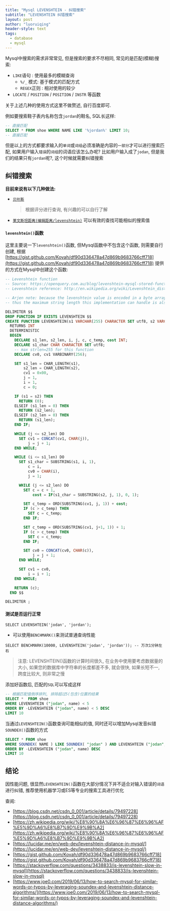 ```yaml
---
title: "Mysql LEVENSHTEIN - 纠错搜索"
subtitle: "LEVENSHTEIN 纠错搜索"
layout: post
author: "luoruiqing"
header-style: text
tags:
  - database
  - mysql
---
```



Mysql中搜索的需求非常常见, 但是搜索的要求不尽相同, 常见的是匹配(模糊)搜索:
- `LIKE`语句 : 使用最多的模糊查询
    - `%/_` 模式: 基于模式的匹配方式
    - `REGEX`正则 : 相对使用的较少
- `LOCATE` / `POSITION` / `POSITION` / `INSTR` 等函数

关于上述几种的使用方式这里不做赘述, 自行百度即可.

例如要搜索鞋子表内名称包含`jordan`的鞋名, SQL长这样:

```SQL
-- 直接匹配
SELECT * FROM shoe WHERE NAME LIKE '%jordan%' LIMIT 10;
-- 直接匹配
```

但是以上的方式都要求输入的`单词`或`词组`必须准确是内容的`一部分`才可以进行搜索匹配, 如果用户输入`错误`的`词组`的词语应该怎么办呢? 比如用户输入成了`jodan`, 但是我们的结果只有`jordan`呢?, 这个时候就需要纠错搜索

## 纠错搜索

**目前来说有以下几种做法:**

- [`贝叶斯`](https://baike.baidu.com/item/%E8%B4%9D%E5%8F%B6%E6%96%AF%E5%85%AC%E5%BC%8F)
    > 根据评分进行查询, 有兴趣的可以自行了解
- [`莱文斯坦距离(编辑距离/levenshtein)`](https://baike.baidu.com/item/%E8%8E%B1%E6%96%87%E6%96%AF%E5%9D%A6%E8%B7%9D%E7%A6%BB)
    可以有效的查找可能相似的搜索值


#### `levenshtein()`函数

这里主要说一下`levenshtein()`函数, 但Mysql函数中不包含这个函数, 则需要自行创建, 根据 [https://gist.github.com/Kovah/df90d336478a47d869b9683766cff718](https://gist.github.com/Kovah/df90d336478a47d869b9683766cff718) 提供的方式在Mysql中创建这个函数:

```SQL
-- Levenshtein function
-- Source: https://openquery.com.au/blog/levenshtein-mysql-stored-function
-- Levenshtein reference: http://en.wikipedia.org/wiki/Levenshtein_distance

-- Arjen note: because the levenshtein value is encoded in a byte array, distance cannot exceed 255;
-- thus the maximum string length this implementation can handle is also limited to 255 characters.

DELIMITER $$
DROP FUNCTION IF EXISTS LEVENSHTEIN $$
CREATE FUNCTION LEVENSHTEIN(s1 VARCHAR(255) CHARACTER SET utf8, s2 VARCHAR(255) CHARACTER SET utf8)
  RETURNS INT
  DETERMINISTIC
  BEGIN
    DECLARE s1_len, s2_len, i, j, c, c_temp, cost INT;
    DECLARE s1_char CHAR CHARACTER SET utf8;
    -- max strlen=255 for this function
    DECLARE cv0, cv1 VARBINARY(256);

    SET s1_len = CHAR_LENGTH(s1),
        s2_len = CHAR_LENGTH(s2),
        cv1 = 0x00,
        j = 1,
        i = 1,
        c = 0;

    IF (s1 = s2) THEN
      RETURN (0);
    ELSEIF (s1_len = 0) THEN
      RETURN (s2_len);
    ELSEIF (s2_len = 0) THEN
      RETURN (s1_len);
    END IF;

    WHILE (j <= s2_len) DO
      SET cv1 = CONCAT(cv1, CHAR(j)),
          j = j + 1;
    END WHILE;

    WHILE (i <= s1_len) DO
      SET s1_char = SUBSTRING(s1, i, 1),
          c = i,
          cv0 = CHAR(i),
          j = 1;

      WHILE (j <= s2_len) DO
        SET c = c + 1,
            cost = IF(s1_char = SUBSTRING(s2, j, 1), 0, 1);

        SET c_temp = ORD(SUBSTRING(cv1, j, 1)) + cost;
        IF (c > c_temp) THEN
          SET c = c_temp;
        END IF;

        SET c_temp = ORD(SUBSTRING(cv1, j+1, 1)) + 1;
        IF (c > c_temp) THEN
          SET c = c_temp;
        END IF;

        SET cv0 = CONCAT(cv0, CHAR(c)),
            j = j + 1;
      END WHILE;

      SET cv1 = cv0,
          i = i + 1;
    END WHILE;

    RETURN (c);
  END $$

DELIMITER ;
```

#### 测试是否运行正常
```
SELECT LEVENSHTEIN('jodan', 'jordan');
```

* 可以使用`BENCHMARK()`来测试普通查询性能

```
SELECT BENCHMARK(10000, LEVENSHTEIN('jodan', 'jordan')); -- 万次1分钟左右
```
> 注意: LEVENSHTEIN()函数的计算时间很久, 在业务中使用要考虑数据量的大小, 如果您的数据库中字符串的长度都差不多, 就会很快, 如果长短不一, 跨度比较大, 则非常之慢

添加好函数后, 匹配的`SQL`可以写成这样

```SQL
-- 根据匹配值倒序排列, 排除超过5(包含)位置的结果
SELECT *  FROM shoe 
WHERE LEVENSHTEIN ("jodan", name) < 5
ORDER BY -LEVENSHTEIN ("jodan", name) < 5 DESC
LIMIT 10

```

当通过`LEVENSHTEIN()`函数查询可能相似的值, 同时还可以增加Mysql发音纠错`SOUNDEX()`函数的方式

```SQL
SELECT * FROM shoe 
WHERE SOUNDEX( NAME ) LIKE SOUNDEX( "jodan" ) AND LEVENSHTEIN ("jodan", name)
ORDER BY -LEVENSHTEIN ("jodan", name) DESC
LIMIT 10
```

## 结论
因性能问题, 很显然`LEVENSHTEIN()`函数在大部分情况下并不适合对输入错误的`词语`进行纠错, 推荐使用机器学习或ES等专业的搜索工具进行优化


查阅:
- [https://blog.csdn.net/csdn_0_001/article/details/79497228](https://blog.csdn.net/csdn_0_001/article/details/79497228)
- [https://zh.wikipedia.org/wiki/%E8%90%8A%E6%96%87%E6%96%AF%E5%9D%A6%E8%B7%9D%E9%9B%A2](https://zh.wikipedia.org/wiki/%E8%90%8A%E6%96%87%E6%96%AF%E5%9D%A6%E8%B7%9D%E9%9B%A2)
- [https://lucidar.me/en/web-dev/levenshtein-distance-in-mysql/](https://lucidar.me/en/web-dev/levenshtein-distance-in-mysql/)
- [https://gist.github.com/Kovah/df90d336478a47d869b9683766cff718](https://gist.github.com/Kovah/df90d336478a47d869b9683766cff718)
- [https://stackoverflow.com/questions/3438833/is-levenshtein-slow-in-mysql](https://stackoverflow.com/questions/3438833/is-levenshtein-slow-in-mysql)
- [https://www.joe0.com/2019/06/13/how-to-search-mysql-for-similar-words-or-typos-by-leveraging-soundex-and-levenshtein-distance-algorithms/](https://www.joe0.com/2019/06/13/how-to-search-mysql-for-similar-words-or-typos-by-leveraging-soundex-and-levenshtein-distance-algorithms/)